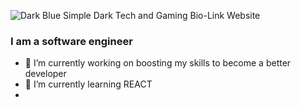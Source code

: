 ![Dark Blue Simple Dark Tech and Gaming Bio-Link Website](https://user-images.githubusercontent.com/94661081/153830696-0d2527f0-c3a0-459b-b227-2b9e292a36a3.png)


### I am a software engineer


- 🔭 I’m currently working on boosting my skills to become a better developer
- 🌱 I’m currently learning REACT
- <!--
- 👯 I’m looking to collaborate on ...
- 🤔 I’m looking for help with ...
- 💬 Ask me about ...
- 📫 How to reach me: ...
- 😄 Pronouns: ...
- ⚡ Fun fact: ...

**youngking509/youngking509** is a ✨ _special_ ✨ repository because its `README.md` (this file) appears on your GitHub profile.

Here are some ideas to get you started:
-->
